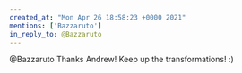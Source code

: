 ```yaml
---
created_at: "Mon Apr 26 18:58:23 +0000 2021"
mentions: ['Bazzaruto']
in_reply_to: @Bazzaruto
---
```


@Bazzaruto Thanks Andrew! Keep up the transformations! :)